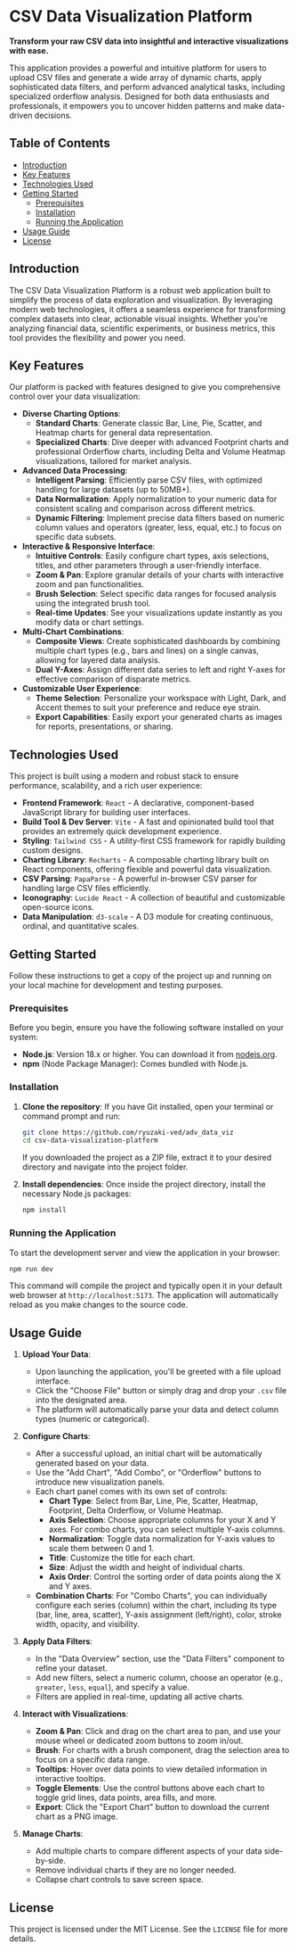 # CSV Data Visualization Platform

**Transform your raw CSV data into insightful and interactive visualizations with ease.**

This application provides a powerful and intuitive platform for users to upload CSV files and generate a wide array of dynamic charts, apply sophisticated data filters, and perform advanced analytical tasks, including specialized orderflow analysis. Designed for both data enthusiasts and professionals, it empowers you to uncover hidden patterns and make data-driven decisions.

## Table of Contents

-   [Introduction](#introduction)
-   [Key Features](#key-features)
-   [Technologies Used](#technologies-used)
-   [Getting Started](#getting-started)
    -   [Prerequisites](#prerequisites)
    -   [Installation](#installation)
    -   [Running the Application](#running-the-application)
-   [Usage Guide](#usage-guide)
-   [License](#license)

## Introduction

The CSV Data Visualization Platform is a robust web application built to simplify the process of data exploration and visualization. By leveraging modern web technologies, it offers a seamless experience for transforming complex datasets into clear, actionable visual insights. Whether you're analyzing financial data, scientific experiments, or business metrics, this tool provides the flexibility and power you need.

## Key Features

Our platform is packed with features designed to give you comprehensive control over your data visualization:

*   **Diverse Charting Options**:
    *   **Standard Charts**: Generate classic Bar, Line, Pie, Scatter, and Heatmap charts for general data representation.
    *   **Specialized Charts**: Dive deeper with advanced Footprint charts and professional Orderflow charts, including Delta and Volume Heatmap visualizations, tailored for market analysis.
*   **Advanced Data Processing**:
    *   **Intelligent Parsing**: Efficiently parse CSV files, with optimized handling for large datasets (up to 50MB+).
    *   **Data Normalization**: Apply normalization to your numeric data for consistent scaling and comparison across different metrics.
    *   **Dynamic Filtering**: Implement precise data filters based on numeric column values and operators (greater, less, equal, etc.) to focus on specific data subsets.
*   **Interactive & Responsive Interface**:
    *   **Intuitive Controls**: Easily configure chart types, axis selections, titles, and other parameters through a user-friendly interface.
    *   **Zoom & Pan**: Explore granular details of your charts with interactive zoom and pan functionalities.
    *   **Brush Selection**: Select specific data ranges for focused analysis using the integrated brush tool.
    *   **Real-time Updates**: See your visualizations update instantly as you modify data or chart settings.
*   **Multi-Chart Combinations**:
    *   **Composite Views**: Create sophisticated dashboards by combining multiple chart types (e.g., bars and lines) on a single canvas, allowing for layered data analysis.
    *   **Dual Y-Axes**: Assign different data series to left and right Y-axes for effective comparison of disparate metrics.
*   **Customizable User Experience**:
    *   **Theme Selection**: Personalize your workspace with Light, Dark, and Accent themes to suit your preference and reduce eye strain.
    *   **Export Capabilities**: Easily export your generated charts as images for reports, presentations, or sharing.

## Technologies Used

This project is built using a modern and robust stack to ensure performance, scalability, and a rich user experience:

*   **Frontend Framework**: `React` - A declarative, component-based JavaScript library for building user interfaces.
*   **Build Tool & Dev Server**: `Vite` - A fast and opinionated build tool that provides an extremely quick development experience.
*   **Styling**: `Tailwind CSS` - A utility-first CSS framework for rapidly building custom designs.
*   **Charting Library**: `Recharts` - A composable charting library built on React components, offering flexible and powerful data visualization.
*   **CSV Parsing**: `PapaParse` - A powerful in-browser CSV parser for handling large CSV files efficiently.
*   **Iconography**: `Lucide React` - A collection of beautiful and customizable open-source icons.
*   **Data Manipulation**: `d3-scale` - A D3 module for creating continuous, ordinal, and quantitative scales.

## Getting Started

Follow these instructions to get a copy of the project up and running on your local machine for development and testing purposes.

### Prerequisites

Before you begin, ensure you have the following software installed on your system:

*   **Node.js**: Version 18.x or higher. You can download it from [nodejs.org](https://nodejs.org/).
*   **npm** (Node Package Manager): Comes bundled with Node.js.

### Installation

1.  **Clone the repository**:
    If you have Git installed, open your terminal or command prompt and run:
    ```bash
    git clone https://github.com/ryuzaki-ved/adv_data_viz
    cd csv-data-visualization-platform
    ```

    If you downloaded the project as a ZIP file, extract it to your desired directory and navigate into the project folder.

2.  **Install dependencies**:
    Once inside the project directory, install the necessary Node.js packages:
    ```bash
    npm install
    ```

### Running the Application

To start the development server and view the application in your browser:

```bash
npm run dev
```

This command will compile the project and typically open it in your default web browser at `http://localhost:5173`. The application will automatically reload as you make changes to the source code.

## Usage Guide

1.  **Upload Your Data**:
    *   Upon launching the application, you'll be greeted with a file upload interface.
    *   Click the "Choose File" button or simply drag and drop your `.csv` file into the designated area.
    *   The platform will automatically parse your data and detect column types (numeric or categorical).

2.  **Configure Charts**:
    *   After a successful upload, an initial chart will be automatically generated based on your data.
    *   Use the "Add Chart", "Add Combo", or "Orderflow" buttons to introduce new visualization panels.
    *   Each chart panel comes with its own set of controls:
        *   **Chart Type**: Select from Bar, Line, Pie, Scatter, Heatmap, Footprint, Delta Orderflow, or Volume Heatmap.
        *   **Axis Selection**: Choose appropriate columns for your X and Y axes. For combo charts, you can select multiple Y-axis columns.
        *   **Normalization**: Toggle data normalization for Y-axis values to scale them between 0 and 1.
        *   **Title**: Customize the title for each chart.
        *   **Size**: Adjust the width and height of individual charts.
        *   **Axis Order**: Control the sorting order of data points along the X and Y axes.
    *   **Combination Charts**: For "Combo Charts", you can individually configure each series (column) within the chart, including its type (bar, line, area, scatter), Y-axis assignment (left/right), color, stroke width, opacity, and visibility.

3.  **Apply Data Filters**:
    *   In the "Data Overview" section, use the "Data Filters" component to refine your dataset.
    *   Add new filters, select a numeric column, choose an operator (e.g., `greater`, `less`, `equal`), and specify a value.
    *   Filters are applied in real-time, updating all active charts.

4.  **Interact with Visualizations**:
    *   **Zoom & Pan**: Click and drag on the chart area to pan, and use your mouse wheel or dedicated zoom buttons to zoom in/out.
    *   **Brush**: For charts with a brush component, drag the selection area to focus on a specific data range.
    *   **Tooltips**: Hover over data points to view detailed information in interactive tooltips.
    *   **Toggle Elements**: Use the control buttons above each chart to toggle grid lines, data points, area fills, and more.
    *   **Export**: Click the "Export Chart" button to download the current chart as a PNG image.

5.  **Manage Charts**:
    *   Add multiple charts to compare different aspects of your data side-by-side.
    *   Remove individual charts if they are no longer needed.
    *   Collapse chart controls to save screen space.

## License

This project is licensed under the MIT License. See the `LICENSE` file for more details.